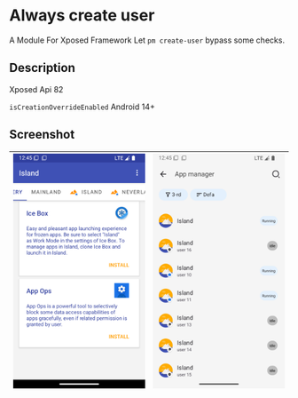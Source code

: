 # Always create user

A Module For Xposed Framework
Let `pm create-user` bypass some checks.

## Description

Xposed Api 82

`isCreationOverrideEnabled` Android 14+

## Screenshot

| ![Island](/docs/img/Island.png) | ![Thanox](/docs/img/Thanox.png) |
|---------------------------------|---------------------------------|